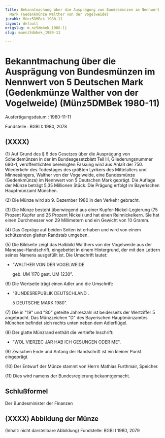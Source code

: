 ```yaml
---
Title: Bekanntmachung über die Ausprägung von Bundesmünzen im Nennwert von 5 Deutschen
  Mark (Gedenkmünze Walther von der Vogelweide)
jurabk: Münz5DMBek 1980-11
layout: default
origslug: m_nz5dmbek_1980-11
slug: muenz5dmbek_1980-11

---
```


# Bekanntmachung über die Ausprägung von Bundesmünzen im Nennwert von 5 Deutschen Mark (Gedenkmünze Walther von der Vogelweide) (Münz5DMBek 1980-11)

Ausfertigungsdatum
:   1980-11-11

Fundstelle
:   BGBl I: 1980, 2078

## (XXXX)

(1) Auf Grund des § 6 des Gesetzes über die Ausprägung von
Scheidemünzen in der im Bundesgesetzblatt Teil III, Gliederungsnummer
690-1, veröffentlichten bereinigten Fassung wird aus Anlaß der 750.
Wiederkehr des Todestages des größten Lyrikers des Mittelalters und
Minnesängers, Walther von der Vogelweide, eine Bundesmünze
(Gedenkmünze) im Nennwert von 5 Deutschen Mark geprägt. Die Auflage
der Münze beträgt 5,35 Millionen Stück. Die Prägung erfolgt im
Bayerischen Hauptmünzamt München.

(2) Die Münze wird ab 9. Dezember 1980 in den Verkehr gebracht.

(3) Die Münze besteht überwiegend aus einer Kupfer-Nickel-Legierung
(75 Prozent Kupfer und 25 Prozent Nickel) und hat einen
Reinnickelkern. Sie hat einen Durchmesser von 29 Millimetern und ein
Gewicht von 10 Gramm.

(4) Das Gepräge auf beiden Seiten ist erhaben und wird von einem
schützenden glatten Randstab umgeben.

(5) Die Bildseite zeigt das Halbbild Walthers von der Vogelweide aus
der Manesse-Handschrift, eingebettet in einem Hintergrund, der mit den
Lettern seines Namens ausgefüllt ist. Die Umschrift lautet:

*   "WALTHER VON DER VOGELWEIDE

    geb. UM 1170
    gest. UM 1230".




(6) Die Wertseite trägt einen Adler und die Umschrift:

*   "BUNDESREPUBLIK DEUTSCHLAND .

    5 DEUTSCHE MARK 1980".




(7) Die in "19" und "80" geteilte Jahreszahl ist beiderseits der
Wertziffer 5 angebracht. Das Münzzeichen "D" des Bayerischen
Hauptmünzamtes München befindet sich rechts unten neben dem
Adlerflügel.

(8) Der glatte Münzrand enthält die vertiefte Inschrift:

*   "WOL VIERZEC JAR HAB ICH GESUNGEN ODER ME".




(9) Zwischen Ende und Anfang der Randschrift ist ein kleiner Punkt
eingeprägt.

(10) Der Entwurf der Münze stammt von Herrn Mathias Furthmair,
Speicher.

(11) Dies wird namens der Bundesregierung bekanntgemacht.

## Schlußformel

Der Bundesminister der Finanzen

## (XXXX) Abbildung der Münze

(Inhalt: nicht darstellbare Abbildung)
Fundstelle: BGBl I 1980, 2079

